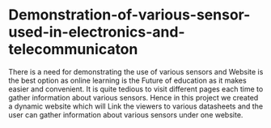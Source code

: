 # Demonstration-of-various-sensor-used-in-electronics-and-telecommunicaton
There is a need for demonstrating the use of various sensors and Website is the  best option as online learning is the Future of education as it makes easier and convenient. It is quite tedious to visit different pages each time to gather information about various sensors. Hence in this project we created a dynamic website which will Link the viewers to various datasheets and the user can gather information about various sensors under one website.
